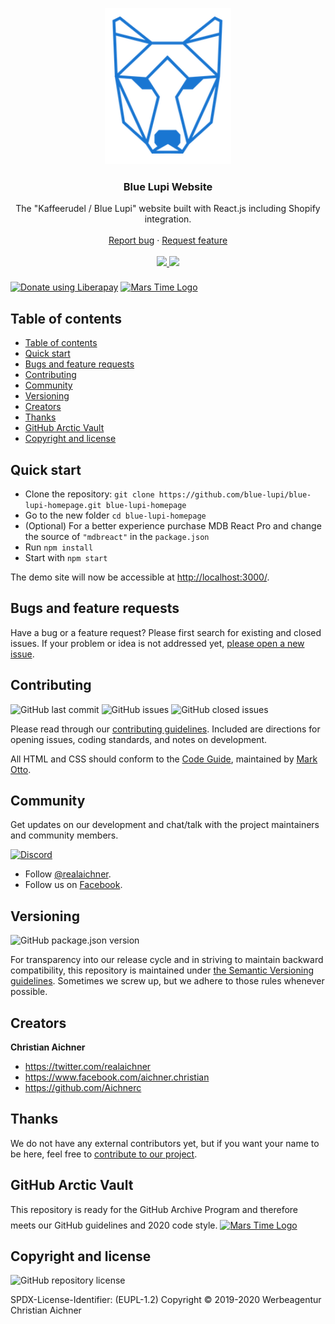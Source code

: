 <p align="center">
  <a href="https://www.blue-lupi.at" target="_blank" rel="noopener noreferrer">
    <img src="https://github.com/blue-lupi/blue-lupi-homepage/blob/master/src/assets/logo_blue.png?raw=true" alt="Blue Lupi Logo" height="250" style="max-width: 100%">
  </a>
</p>

<h3 align="center">Blue Lupi Website</h3>

<p align="center">
  The "Kaffeerudel / Blue Lupi" website built with React.js including Shopify integration.
  <br>
  <br>
  <a href="https://github.com/blue-lupi/blue-lupi-homepage/issues/new?template=bug_report.md">Report bug</a>
  ·
  <a href="https://github.com/blue-lupi/blue-lupi-homepage/issues/new?template=feature_request.md">Request feature</a>
  <br>
  <br>
  <a href="https://www.codacy.com/app/blue-lupi/blue-lupi-homepage">
    <img src="https://api.codacy.com/project/badge/Grade/579c145ee6cf4d7e8ae7c1c78a13617a" />
  </a>
  <a href="https://liberapay.com/aichner/donate">
  <img src="http://img.shields.io/liberapay/receives/aichner.svg?logo=liberapay">
  </a>
</p>

<a href="https://liberapay.com/aichner/donate"><img alt="Donate using Liberapay" src="https://liberapay.com/assets/widgets/donate.svg"></a>
<a href="https://archiveprogram.github.com/" target="_blank" rel="noopener noreferrer">
  <img src="https://www.aichner-christian.com/img/logo/code_vault.jpg" style="margin-top: 0.5rem" alt="Mars Time Logo" height="30">
</a>


## Table of contents

- [Table of contents](#table-of-contents)
- [Quick start](#quick-start)
- [Bugs and feature requests](#bugs-and-feature-requests)
- [Contributing](#contributing)
- [Community](#community)
- [Versioning](#versioning)
- [Creators](#creators)
- [Thanks](#thanks)
- [GitHub Arctic Vault](#github-arctic-vault)
- [Copyright and license](#copyright-and-license)

## [](#quick-start)Quick start

- Clone the repository: `git clone https://github.com/blue-lupi/blue-lupi-homepage.git blue-lupi-homepage`
- Go to the new folder `cd blue-lupi-homepage`
- (Optional) For a better experience purchase MDB React Pro and change the source of `"mdbreact"` in the `package.json`
- Run `npm install`
- Start with `npm start`

The demo site will now be accessible at [http://localhost:3000/](http://localhost:3000/).

## [](#bug-and-feature-requests)Bugs and feature requests

Have a bug or a feature request? Please first search for existing and closed issues. If your problem or idea is not
addressed yet, [please open a new issue](https://github.com/blue-lupi/blue-lupi-homepage/issues/new/choose).

## [](#contributing)Contributing

![GitHub last commit](https://img.shields.io/github/last-commit/blue-lupi/blue-lupi-homepage)
![GitHub issues](https://img.shields.io/github/issues-raw/blue-lupi/blue-lupi-homepage)
![GitHub closed issues](https://img.shields.io/github/issues-closed-raw/blue-lupi/blue-lupi-homepage?color=green)

Please read through our
[contributing guidelines](https://github.com/blue-lupi/blue-lupi-homepage/blob/master/CONTRIBUTING.md). Included are
directions for opening issues, coding standards, and notes on development.

All HTML and CSS should conform to the [Code Guide](https://github.com/mdo/code-guide), maintained by
[Mark Otto](https://github.com/mdo).

## [](#community)Community

Get updates on our development and chat/talk with the project maintainers and community members.

[![Discord][discord-badge]][discord]

- Follow [@realaichner](https://twitter.com/realaichner).
- Follow us on [Facebook](https://www.facebook.com/werbeagentur.aichner).

## [](#versioning)Versioning

![GitHub package.json version](https://img.shields.io/github/package-json/v/blue-lupi/blue-lupi-homepage)

For transparency into our release cycle and in striving to maintain backward compatibility, this repository is
maintained under [the Semantic Versioning guidelines](https://semver.org/). Sometimes we screw up, but we adhere to
those rules whenever possible.

## [](#creators)Creators

**Christian Aichner**

- <https://twitter.com/realaichner>
- <https://www.facebook.com/aichner.christian>
- <https://github.com/Aichnerc>

## [](#thanks)Thanks

We do not have any external contributors yet, but if you want your name to be here, feel free
to [contribute to our project](#contributing).

## [](#vault)GitHub Arctic Vault
This repository is ready for the GitHub Archive Program and therefore meets our GitHub guidelines and 2020 code style.
<a href="https://archiveprogram.github.com/" target="_blank" rel="noopener noreferrer">
  <img src="https://www.aichner-christian.com/img/logo/code_vault.jpg" style="margin-top: 0.5rem" alt="Mars Time Logo" height="35">
</a>

## [](#copyright-and-license)Copyright and license

![GitHub repository license](https://img.shields.io/badge/license-EUPL--1.2-blue)

SPDX-License-Identifier: (EUPL-1.2)
Copyright © 2019-2020 Werbeagentur Christian Aichner

[discord-badge]: https://img.shields.io/badge/Discord-Join%20chat%20%E2%86%92-738bd7.svg
[discord]: https://discord.gg/dnxUJmk
